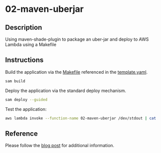 # 02-maven-uberjar

## Description

Using maven-shade-plugin to package an uber-jar and deploy to AWS Lambda using a Makefile

## Instructions

Build the application via the [Makefile](HelloWorldFunction/Makefile) referenced in the [template.yaml](template.yaml).

```bash
sam build
```

Deploy the application via the standard deploy mechanism.

```bash
sam deploy --guided
```

Test the application:

```bash
aws lambda invoke --function-name 02-maven-uberjar /dev/stdout | cat
```

## Reference

Please follow the [blog post]() for additional information.

